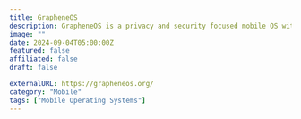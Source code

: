 ```yaml
---
title: GrapheneOS
description: GrapheneOS is a privacy and security focused mobile OS with Android app compatibility.
image: ""
date: 2024-09-04T05:00:00Z
featured: false
affiliated: false
draft: false

externalURL: https://grapheneos.org/
category: "Mobile"
tags: ["Mobile Operating Systems"]
---
```

